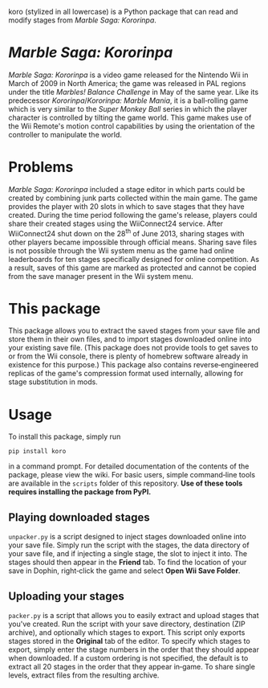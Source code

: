 koro (stylized in all lowercase) is a Python package that can read and modify stages from *Marble Saga: Kororinpa*.

# *Marble Saga: Kororinpa*

*Marble Saga: Kororinpa* is a video game released for the Nintendo Wii in March of 2009 in North America; the game was released in PAL regions under the title *Marbles! Balance Challenge* in May of the same year. Like its predecessor *Kororinpa*/*Kororinpa: Marble Mania*, it is a ball&hyphen;rolling game which is very similar to the *Super Monkey Ball* series in which the player character is controlled by tilting the game world. This game makes use of the Wii Remote's motion control capabilities by using the orientation of the controller to manipulate the world.

# Problems

*Marble Saga: Kororinpa* included a stage editor in which parts could be created by combining junk parts collected within the main game. The game provides the player with 20 slots in which to save stages that they have created. During the time period following the game's release, players could share their created stages using the WiiConnect24 service. After WiiConnect24 shut down on the 28<sup>th</sup> of June 2013, sharing stages with other players became impossible through official means. Sharing save files is not possible through the Wii system menu as the game had online leaderboards for ten stages specifically designed for online competition. As a result, saves of this game are marked as protected and cannot be copied from the save manager present in the Wii system menu.

# This package

This package allows you to extract the saved stages from your save file and store them in their own files, and to import stages downloaded online into your existing save file. (This package does not provide tools to get saves to or from the Wii console, there is plenty of homebrew software already in existence for this purpose.) This package also contains reverse&hyphen;engineered replicas of the game's compression format used internally, allowing for stage substitution in mods.

# Usage

To install this package, simply run
```
pip install koro
```
in a command prompt. For detailed documentation of the contents of the package, please view the wiki. For basic users, simple command&hyphen;line tools are available in the `scripts` folder of this repository. **Use of these tools requires installing the package from PyPI.**

## Playing downloaded stages

`unpacker.py` is a script designed to inject stages downloaded online into your save file. Simply run the script with the stages, the data directory of your save file, and if injecting a single stage, the slot to inject it into. The stages should then appear in the **Friend** tab. To find the location of your save in Dophin, right&hyphen;click the game and select **Open Wii Save Folder**.

## Uploading your stages

`packer.py` is a script that allows you to easily extract and upload stages that you've created. Run the script with your save directory, destination (ZIP archive), and optionally which stages to export. This script only exports stages stored in the **Original** tab of the editor. To specify which stages to export, simply enter the stage numbers in the order that they should appear when downloaded. If a custom ordering is not specified, the default is to extract all 20 stages in the order that they appear in&hyphen;game. To share single levels, extract files from the resulting archive.